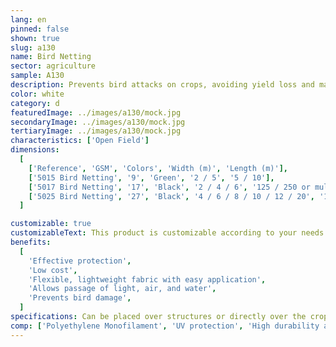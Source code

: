 ```yaml
---
lang: en
pinned: false
shown: true
slug: a130
name: Bird Netting
sector: agriculture
sample: A130
description: Prevents bird attacks on crops, avoiding yield loss and maintaining quality. Due to its wider mesh, it does not interfere with sunlight penetration.
color: white
category: d
featuredImage: ../images/a130/mock.jpg
secondaryImage: ../images/a130/mock.jpg
tertiaryImage: ../images/a130/mock.jpg
characteristics: ['Open Field']
dimensions:
  [
    ['Reference', 'GSM', 'Colors', 'Width (m)', 'Length (m)'],
    ['5015 Bird Netting', '9', 'Green', '2 / 5', '5 / 10'],
    ['5017 Bird Netting', '17', 'Black', '2 / 4 / 6', '125 / 250 or multiples'],
    ['5025 Bird Netting', '27', 'Black', '4 / 6 / 8 / 10 / 12 / 20', '100'],
  ]

customizable: true
customizableText: This product is customizable according to your needs. Contact us for more information.
benefits:
  [
    'Effective protection',
    'Low cost',
    'Flexible, lightweight fabric with easy application',
    'Allows passage of light, air, and water',
    'Prevents bird damage',
  ]
specifications: Can be placed over structures or directly over the crops. They are also suitable for covering livestock facilities such as chicken coops.
comp: ['Polyethylene Monofilament', 'UV protection', 'High durability and resistance']
---
```

